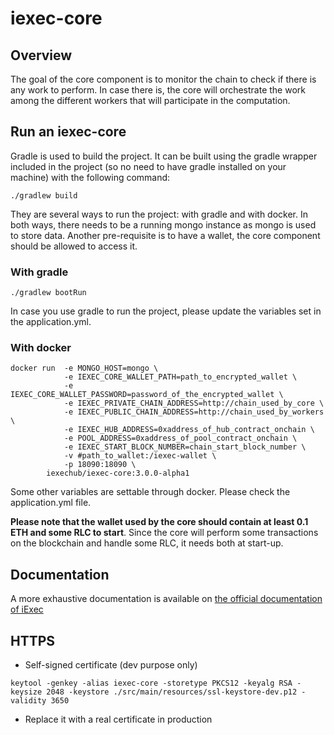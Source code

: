 # iexec-core

## Overview

The goal of the core component is to monitor the chain to check if there is any work to perform. In case there is, the core will orchestrate the work among the different workers that will participate in the computation.

## Run an iexec-core

Gradle is used to build the project. It can be built using the gradle wrapper included in the project (so no need to have gradle installed on your machine) with the following command:
```
./gradlew build
```
They are several ways to run the project: with gradle and with docker. In both ways, there needs to be a running mongo instance as mongo is used to store data. Another pre-requisite is to have a wallet, the core component should be allowed to access it.

### With gradle
```
./gradlew bootRun
```
In case you use gradle to run the project, please update the variables set in the application.yml.

### With docker
```
docker run  -e MONGO_HOST=mongo \
            -e IEXEC_CORE_WALLET_PATH=path_to_encrypted_wallet \
            -e IEXEC_CORE_WALLET_PASSWORD=password_of_the_encrypted_wallet \
            -e IEXEC_PRIVATE_CHAIN_ADDRESS=http://chain_used_by_core \
            -e IEXEC_PUBLIC_CHAIN_ADDRESS=http://chain_used_by_workers \
            -e IEXEC_HUB_ADDRESS=0xaddress_of_hub_contract_onchain \
            -e POOL_ADDRESS=0xaddress_of_pool_contract_onchain \
            -e IEXEC_START_BLOCK_NUMBER=chain_start_block_number \
            -v #path_to_wallet:/iexec-wallet \
            -p 18090:18090 \
    	iexechub/iexec-core:3.0.0-alpha1
```
Some other variables are settable through docker. Please check the application.yml file.

**Please note that the wallet used by the core should contain at least 0.1 ETH and some RLC to start**.
Since the core will perform some transactions on the blockchain and handle some RLC, it needs both at start-up.

## Documentation

A more exhaustive documentation is available on [the official documentation of iExec](https://docs.iex.ec/)



## HTTPS

* Self-signed certificate (dev purpose only)

`keytool -genkey -alias iexec-core -storetype PKCS12 -keyalg RSA -keysize 2048 -keystore ./src/main/resources/ssl-keystore-dev.p12 -validity 3650`

* Replace it with a real certificate in production